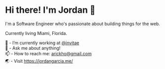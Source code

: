 # Hi there! I'm Jordan 👋
I'm a Software Engineer who's passionate about building things for the web.

Currently living Miami, Florida.

🔭 - I’m currently working at [@invitae](https://www.invitae.com)<br/>
💬 - Ask me about anything!<br/>
📫 - How to reach me: arickho@gmail.com<br/>
🌏 - Visit https://jordangarcia.me/<br/>
